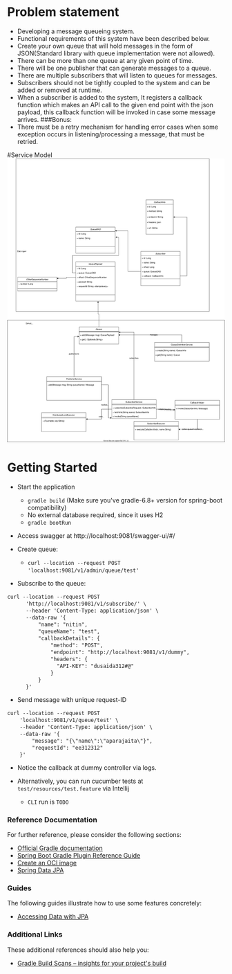 # Problem statement
* Developing a message queueing system.
* Functional requirements of this system have been described below.
* Create your own queue that will hold messages in the form of JSON(Standard library with queue implementation were not allowed).
* There can be more than one queue at any given point of time.
* There will be one publisher that can generate messages to a queue.
* There are multiple subscribers that will listen to queues for messages.
* Subscribers should not be tightly coupled to the system and can be added or removed at runtime.
* When a subscriber is added to the system, It registers a callback function which makes an API call to the given end point with the json payload, this callback function will be invoked in case some message arrives.
###Bonus:
* There must be a retry mechanism for handling error cases when some exception occurs in listening/processing a message, that must be retried.

#Service Model
![alt text](./ClassDiagram.svg)

# Getting Started
* Start the application
    * `gradle build` (Make sure you've gradle-6.8+ version for spring-boot compatibility)
    * No external database required, since it uses H2
    * `gradle bootRun`

* Access swagger at http://localhost:9081/swagger-ui/#/
* Create queue:
    *  `curl --location --request POST 'localhost:9081/v1/admin/queue/test'`
* Subscribe to the queue:
```    
curl --location --request POST 
      'http://localhost:9081/v1/subscribe/' \
      --header 'Content-Type: application/json' \
      --data-raw '{
          "name": "nitin",
          "queueName": "test",
          "callbackDetails": {
              "method": "POST",
              "endpoint": "http://localhost:9081/v1/dummy",
              "headers": {
                "API-KEY": "dusaida312#@"
              }
          }
      }'
```
* Send message with unique request-ID

```
curl --location --request POST 
    'localhost:9081/v1/queue/test' \
    --header 'Content-Type: application/json' \
    --data-raw '{
        "message": "{\"name\":\"aparajaita\"}",
        "requestId": "ee312312"
    }'
```
* Notice the callback at dummy controller via logs.

* Alternatively, you can run cucumber tests at `test/resources/test.feature` via Intellij
  * `CLI` run is `TODO`


### Reference Documentation
For further reference, please consider the following sections:

* [Official Gradle documentation](https://docs.gradle.org)
* [Spring Boot Gradle Plugin Reference Guide](https://docs.spring.io/spring-boot/docs/2.5.4/gradle-plugin/reference/html/)
* [Create an OCI image](https://docs.spring.io/spring-boot/docs/2.5.4/gradle-plugin/reference/html/#build-image)
* [Spring Data JPA](https://docs.spring.io/spring-boot/docs/2.5.4/reference/htmlsingle/#boot-features-jpa-and-spring-data)

### Guides
The following guides illustrate how to use some features concretely:

* [Accessing Data with JPA](https://spring.io/guides/gs/accessing-data-jpa/)

### Additional Links
These additional references should also help you:

* [Gradle Build Scans – insights for your project's build](https://scans.gradle.com#gradle)

